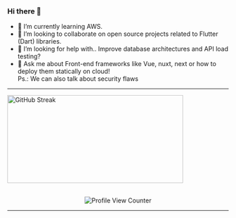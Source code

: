 ### Hi there 👋

- 🌱 I’m currently learning AWS.
- 👯 I’m looking to collaborate on open source projects related to Flutter (Dart) libraries.
- 🤔 I’m looking for help with.. Improve database architectures and API load testing?
- 💬 Ask me about Front-end frameworks like Vue, nuxt, next or how to deploy them statically on cloud!<br />
Ps.: We can also talk about security flaws

<hr />

<a href="https://git.io/streak-stats">
  <img height="200" style="max-width: 400px; min-width:400px; width: 100%;" align="center" src="https://streak-stats.demolab.com?user=WygorFonseca&theme=radical&border_radius=8&card_width=500" alt="GitHub Streak" />
</a>

<br />
<br />

<div align="center">
  
  ![Profile View Counter](https://komarev.com/ghpvc/?username=WygorFonseca&color=blueviolet&style=plastic)
  
</div>

<hr />
